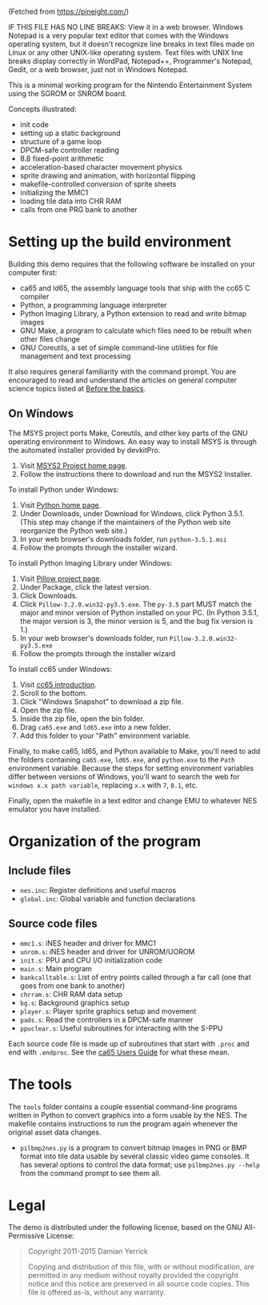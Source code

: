 (Fetched from https://pineight.com/)

IF THIS FILE HAS NO LINE BREAKS:  View it in a web browser.
Windows Notepad is a very popular text editor that comes with the
Windows operating system, but it doesn't recognize line breaks in
text files made on Linux or any other UNIX-like operating system.
Text files with UNIX line breaks display correctly in WordPad,
Notepad++, Programmer's Notepad, Gedit, or a web browser, just
not in Windows Notepad.


This is a minimal working program for the Nintendo Entertainment
System using the SGROM or SNROM board.

Concepts illustrated:

* init code
* setting up a static background
* structure of a game loop
* DPCM-safe controller reading
* 8.8 fixed-point arithmetic
* acceleration-based character movement physics
* sprite drawing and animation, with horizontal flipping
* makefile-controlled conversion of sprite sheets
* initializing the MMC1
* loading tile data into CHR RAM
* calls from one PRG bank to another

Setting up the build environment
================================

Building this demo requires that the following software be
installed on your computer first:

* ca65 and ld65, the assembly language tools that ship
  with the cc65 C compiler
* Python, a programming language interpreter
* Python Imaging Library, a Python extension to read and write
  bitmap images
* GNU Make, a program to calculate which files need to be
  rebuilt when other files change
* GNU Coreutils, a set of simple command-line utilities for
  file management and text processing

It also requires general familiarity with the command prompt.
You are encouraged to read and understand the articles on general
computer science topics listed at [Before the basics].

[Before the basics]: http://wiki.nesdev.com/w/index.php/Before_the_basics


On Windows
----------

The MSYS project ports Make, Coreutils, and other key parts of
the GNU operating environment to Windows.  An easy way to install
MSYS is through the automated installer provided by devkitPro.

1. Visit [MSYS2 Project home page].
2. Follow the instructions there to download and run the
   MSYS2 Installer.

To install Python under Windows:

1. Visit [Python home page].
2. Under Downloads, under Download for Windows, click Python 3.5.1.
   (This step may change if the maintainers of the Python web site
    reorganize the Python web site.)
3. In your web browser's downloads folder, run `python-3.5.1.msi`
4. Follow the prompts through the installer wizard.

To install Python Imaging Library under Windows:

1. Visit [Pillow project page].
2. Under Package, click the latest version.
3. Click Downloads.
4. Click `Pillow-3.2.0.win32-py3.5.exe`. The `py-3.5` part MUST
   match the major and minor version of Python installed on your PC.
   (In Python 3.5.1, the major version is 3, the minor version is 5,
   and the bug fix version is 1.)
5. In your web browser's downloads folder, run
   `Pillow-3.2.0.win32-py3.5.exe`
6. Follow the prompts through the installer wizard

To install cc65 under Windows:

1. Visit [cc65 introduction].
2. Scroll to the bottom.
3. Click "Windows Snapshot" to download a zip file.
4. Open the zip file.
5. Inside the zip file, open the bin folder.
6. Drag `ca65.exe` and `ld65.exe` into a new folder.
7. Add this folder to your "Path" environment variable.

Finally, to make ca65, ld65, and Python available to Make, you'll
need to add the folders containing `ca65.exe`, `ld65.exe`, and
`python.exe` to the `Path` environment variable.  Because the steps
for setting environment variables differ between versions of Windows,
you'll want to search the web for `windows x.x path variable`,
replacing `x.x` with `7`, `8.1`, etc.

Finally, open the makefile in a text editor and change EMU to
whatever NES emulator you have installed.

[MSYS2 Project home page]: https://msys2.github.io/
[Python home page]: https://www.python.org/
[Pillow project page]: https://pypi.python.org/pypi/Pillow
[cc65 introduction]: http://cc65.github.io/cc65/

Organization of the program
===========================

Include files
-------------

* `nes.inc`: Register definitions and useful macros
* `global.inc`: Global variable and function declarations

Source code files
-----------------

* `mmc1.s`: iNES header and driver for MMC1
* `unrom.s`: iNES header and driver for UNROM/UOROM
* `init.s`: PPU and CPU I/O initialization code
* `main.s`: Main program
* `bankcalltable.s`: List of entry points called through a far call
  (one that goes from one bank to another)
* `chrram.s`: CHR RAM data setup
* `bg.s`: Background graphics setup
* `player.s`: Player sprite graphics setup and movement
* `pads.s`: Read the controllers in a DPCM-safe manner
* `ppuclear.s`: Useful subroutines for interacting with the S-PPU

Each source code file is made up of subroutines that start with
`.proc` and end with `.endproc`.  See the [ca65 Users Guide] for
what these mean.

[ca65 Users Guide]: http://cc65.github.io/doc/ca65.html

The tools
=========

The `tools` folder contains a couple essential command-line programs
written in Python to convert graphics into a form usable by the NES.
The makefile contains instructions to run the program again whenever
the original asset data changes.

* `pilbmp2nes.py` is a program to convert bitmap images in PNG or
  BMP format into tile data usable by several classic video game
  consoles.  It has several options to control the data format; use
  `pilbmp2nes.py --help` from the command prompt to see them all.

Legal
=====

The demo is distributed under the following license, based on the
GNU All-Permissive License:

> Copyright 2011-2015 Damian Yerrick
>
> Copying and distribution of this file, with or without
> modification, are permitted in any medium without royalty provided
> the copyright notice and this notice are preserved in all source
> code copies.  This file is offered as-is, without any warranty.


